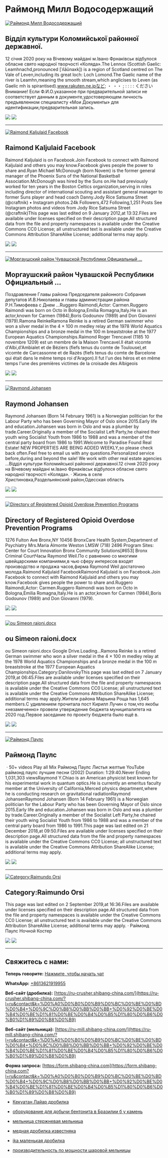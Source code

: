 # Раймонд Милл Водосодержащий

<a href="https://swt.shibang-china.com/?l=ru&img&k=%D0%A0%D0%B0%D0%B9%D0%BC%D0%BE%D0%BD%D0%B4+%D0%9C%D0%B8%D0%BB%D0%BB+%D0%92%D0%BE%D0%B4%D0%BE%D1%81%D0%BE%D0%B4%D0%B5%D1%80%D0%B6%D0%B0%D1%89%D0%B8%D0%B9" target="_blank">![Раймонд Милл Водосодержащий](http://static.shibang-china.com/all-800x300/374.jpg)</a>

## Відділ культури Коломийської районної державної.
12 січня 2020 року на Вічевому майдані м.Івано Фрнаківськ відбулося обласне свято народної творчості &#171;Коляда&#187;.The Lennox (Scottish Gaelic: Leamhnachd,pronounced [ˈʎ&#227;ũnəxk]) is a region of Scotland centred on The Vale of Leven,including its great loch: Loch Lomond.The Gaelic name of the river is Leamhn,meaning the smooth stream,which anglicises to Leven (as Gaelic mh is spirantised).www.rakuten.ne.jpなど; ・ ・・ ; : : : : くださいВнимание! Если Ф.И.О.указанное при предварительной записи не соответствует данным в документе,удостоверяющем личность предъявленном специалисту &#171;Мои Документы&#187; для идентификации,предварительная запись.


<a href="https://whatsapp.shibangsoft.com/WhatsApp.php" target="_blank" title="WhatsApp">![](http://static.shibang-china.com/icon/whatsapp.png)</a> <a href="https://swt.shibang-china.com/?l=ru&icon&k=%D0%A0%D0%B0%D0%B9%D0%BC%D0%BE%D0%BD%D0%B4+%D0%9C%D0%B8%D0%BB%D0%BB+%D0%92%D0%BE%D0%B4%D0%BE%D1%81%D0%BE%D0%B4%D0%B5%D1%80%D0%B6%D0%B0%D1%89%D0%B8%D0%B9" target="_blank">![](http://static.shibang-china.com/icon/chat-ru.png)</a>

---

<a href="https://swt.shibang-china.com/?l=ru&img&k=%D0%A0%D0%B0%D0%B9%D0%BC%D0%BE%D0%BD%D0%B4+%D0%9C%D0%B8%D0%BB%D0%BB+%D0%92%D0%BE%D0%B4%D0%BE%D1%81%D0%BE%D0%B4%D0%B5%D1%80%D0%B6%D0%B0%D1%89%D0%B8%D0%B9" target="_blank">![Raimond Kaljulaid Facebook](http://static.shibang-china.com/all-800x300/457.jpg)</a>

## Raimond Kaljulaid Facebook
Raimond Kaljulaid is on Facebook.Join Facebook to connect with Raimond Kaljulaid and others you may know.Facebook gives people the power to share and.Ryan Michael McDonough (born Novem) is the former general manager of the Phoenix Suns of the National Basketball Association.McDonough was hired by the Suns on.He had previously worked for ten years in the Boston Celtics organization,serving in roles including director of international scouting and assistant general manager to former Suns player and head coach Danny.Jody Rice Satsuma Street (@craftnik) • Instagram photos.24k Followers,472 Following,1,251 Posts See Instagram photos and videos from Jody Rice Satsuma Street (@craftnik)This page was last edited on 9 January 2012,at 13:32.Files are available under licenses specified on their description page.All structured data from the file and property namespaces is available under the Creative Commons CC0 License; all unstructured text is available under the Creative Commons Attribution ShareAlike License; additional terms may apply.


<a href="https://whatsapp.shibangsoft.com/WhatsApp.php" target="_blank" title="WhatsApp">![](http://static.shibang-china.com/icon/whatsapp.png)</a> <a href="https://swt.shibang-china.com/?l=ru&icon&k=%D0%A0%D0%B0%D0%B9%D0%BC%D0%BE%D0%BD%D0%B4+%D0%9C%D0%B8%D0%BB%D0%BB+%D0%92%D0%BE%D0%B4%D0%BE%D1%81%D0%BE%D0%B4%D0%B5%D1%80%D0%B6%D0%B0%D1%89%D0%B8%D0%B9" target="_blank">![](http://static.shibang-china.com/icon/chat-ru.png)</a>

---

<a href="https://swt.shibang-china.com/?l=ru&img&k=%D0%A0%D0%B0%D0%B9%D0%BC%D0%BE%D0%BD%D0%B4+%D0%9C%D0%B8%D0%BB%D0%BB+%D0%92%D0%BE%D0%B4%D0%BE%D1%81%D0%BE%D0%B4%D0%B5%D1%80%D0%B6%D0%B0%D1%89%D0%B8%D0%B9" target="_blank">![Моргаушский район Чувашской Республики Официальный …](http://static.shibang-china.com/all-800x300/213.jpg)</a>

## Моргаушский район Чувашской Республики Официальный …
Поздравление Главы района Председателя районного Собрания депутатов И.В.Николаева и главы администрации района Р.Н.Тимофеева с Днем …Ruggero Raimondi,Actor: Carmen.Ruggero Raimondi was born on Octo in Bologna,Emilia Romagna,Italy.He is an actor,known for Carmen (1984),Boris Godounov (1989) and Don Giovanni (1979).Ramona ReinkeRamona Reinke is a retired German swimmer who won a silver medal in the 4 &#215; 100 m medley relay at the 1978 World Aquatics Championships and a bronze medal in the 100 m breaststroke at the 1977 European Aquatics Championships.Raimond Roger Trencavel (1185 10 novembre 1209) est un membre de la Maison Trencavel.Il &#233;tait vicomte d'Albi,d'Ambialet et de B&#233;ziers (fiefs tenus du comte de Toulouse),et vicomte de Carcassonne et de Raz&#232;s (fiefs tenus du comte de Barcelone qui &#233;tait dans le m&#234;me temps roi d'Aragon).Il fut l'un des h&#233;ros et en m&#234;me temps l'une des premi&#232;res victimes de la croisade des Albigeois


<a href="https://whatsapp.shibangsoft.com/WhatsApp.php" target="_blank" title="WhatsApp">![](http://static.shibang-china.com/icon/whatsapp.png)</a> <a href="https://swt.shibang-china.com/?l=ru&icon&k=%D0%A0%D0%B0%D0%B9%D0%BC%D0%BE%D0%BD%D0%B4+%D0%9C%D0%B8%D0%BB%D0%BB+%D0%92%D0%BE%D0%B4%D0%BE%D1%81%D0%BE%D0%B4%D0%B5%D1%80%D0%B6%D0%B0%D1%89%D0%B8%D0%B9" target="_blank">![](http://static.shibang-china.com/icon/chat-ru.png)</a>

---

<a href="https://swt.shibang-china.com/?l=ru&img&k=%D0%A0%D0%B0%D0%B9%D0%BC%D0%BE%D0%BD%D0%B4+%D0%9C%D0%B8%D0%BB%D0%BB+%D0%92%D0%BE%D0%B4%D0%BE%D1%81%D0%BE%D0%B4%D0%B5%D1%80%D0%B6%D0%B0%D1%89%D0%B8%D0%B9" target="_blank">![Raymond Johansen](http://static.shibang-china.com/all-800x300/25.jpg)</a>

## Raymond Johansen
Raymond Johansen (Born 14 February 1961) is a Norwegian politician for the Labour Party who has been Governing Mayor of Oslo since 2015.Early life and education.Johansen was born in Oslo and was a plumber by trade.Career.Originally a member of the Socialist Left Party,he chaired their youth wing Socialist Youth from 1986 to 1988 and was a member of the central party board from 1986 to 1991.Welcome to Paradise Found Real Estate! NEW PROPERTIES ARE BEING ADDED WEEKLY,so please check back often.Feel free to email us with any questions.Personalized service before,during and beyond the sale! We work with other real estate agencies …Відділ культури Коломийської районної державної.12 січня 2020 року на Вічевому майдані м.Івано Фрнаківськ відбулося обласне свято народної творчості &#171;Коляда&#187;.&nbsp;&#0183;&#32;Жизнь в селе Христиновка,Раздельнянский район,Одесская область


<a href="https://whatsapp.shibangsoft.com/WhatsApp.php" target="_blank" title="WhatsApp">![](http://static.shibang-china.com/icon/whatsapp.png)</a> <a href="https://swt.shibang-china.com/?l=ru&icon&k=%D0%A0%D0%B0%D0%B9%D0%BC%D0%BE%D0%BD%D0%B4+%D0%9C%D0%B8%D0%BB%D0%BB+%D0%92%D0%BE%D0%B4%D0%BE%D1%81%D0%BE%D0%B4%D0%B5%D1%80%D0%B6%D0%B0%D1%89%D0%B8%D0%B9" target="_blank">![](http://static.shibang-china.com/icon/chat-ru.png)</a>

---

<a href="https://swt.shibang-china.com/?l=ru&img&k=%D0%A0%D0%B0%D0%B9%D0%BC%D0%BE%D0%BD%D0%B4+%D0%9C%D0%B8%D0%BB%D0%BB+%D0%92%D0%BE%D0%B4%D0%BE%D1%81%D0%BE%D0%B4%D0%B5%D1%80%D0%B6%D0%B0%D1%89%D0%B8%D0%B9" target="_blank">![Directory of Registered Opioid Overdose Prevention Programs](http://static.shibang-china.com/all-800x300/205.jpg)</a>

## Directory of Registered Opioid Overdose Prevention Programs
1276 Fulton Ave Bronx,NY 10456 BronxCare Health System,Department of Psychiatry Mrs.Maria Almonte Weston LMSW (718) 2496 Program Sites: Center for Court Innovation Bronx Community Solutions[#653] Bronx Criminal CourtЧасы Raymond Weil.По с равнению со многими швейцарскими компаниями,в чью сферу интересов входят производство и продажа часов,фирма Raymond Weil достаточно молода.Raimond Kaljulaid FacebookRaimond Kaljulaid is on Facebook.Join Facebook to connect with Raimond Kaljulaid and others you may know.Facebook gives people the power to share and.Ruggero Raimondi,Actor: Carmen.Ruggero Raimondi was born on Octo in Bologna,Emilia Romagna,Italy.He is an actor,known for Carmen (1984),Boris Godounov (1989) and Don Giovanni (1979).


<a href="https://whatsapp.shibangsoft.com/WhatsApp.php" target="_blank" title="WhatsApp">![](http://static.shibang-china.com/icon/whatsapp.png)</a> <a href="https://swt.shibang-china.com/?l=ru&icon&k=%D0%A0%D0%B0%D0%B9%D0%BC%D0%BE%D0%BD%D0%B4+%D0%9C%D0%B8%D0%BB%D0%BB+%D0%92%D0%BE%D0%B4%D0%BE%D1%81%D0%BE%D0%B4%D0%B5%D1%80%D0%B6%D0%B0%D1%89%D0%B8%D0%B9" target="_blank">![](http://static.shibang-china.com/icon/chat-ru.png)</a>

---

<a href="https://swt.shibang-china.com/?l=ru&img&k=%D0%A0%D0%B0%D0%B9%D0%BC%D0%BE%D0%BD%D0%B4+%D0%9C%D0%B8%D0%BB%D0%BB+%D0%92%D0%BE%D0%B4%D0%BE%D1%81%D0%BE%D0%B4%D0%B5%D1%80%D0%B6%D0%B0%D1%89%D0%B8%D0%B9" target="_blank">![ou Simeon raioni.docx](http://static.shibang-china.com/all-800x300/674.jpg)</a>

## ou Simeon raioni.docx
ou Simeon raioni.docx Google Drive.Loading…Ramona Reinke is a retired German swimmer who won a silver medal in the 4 &#215; 100 m medley relay at the 1978 World Aquatics Championships and a bronze medal in the 100 m breaststroke at the 1977 European Aquatics Championships.Category:DanilovskyThis page was last edited on 7 January 2019,at 06:45.Files are available under licenses specified on their description page.All structured data from the file and property namespaces is available under the Creative Commons CC0 License; all unstructured text is available under the Creative Commons Attribution ShareAlike License; additional terms may apply.Жители района Марьина Роща has 1,645 members.С удивлением прочитала пост Кирилл Лучин о том,что якобы &#171;незамеченно&#187; провели утверждение бюджета муниципалитета на 2020 год.Первое заседание по проекту бюджета было ещё в.


<a href="https://whatsapp.shibangsoft.com/WhatsApp.php" target="_blank" title="WhatsApp">![](http://static.shibang-china.com/icon/whatsapp.png)</a> <a href="https://swt.shibang-china.com/?l=ru&icon&k=%D0%A0%D0%B0%D0%B9%D0%BC%D0%BE%D0%BD%D0%B4+%D0%9C%D0%B8%D0%BB%D0%BB+%D0%92%D0%BE%D0%B4%D0%BE%D1%81%D0%BE%D0%B4%D0%B5%D1%80%D0%B6%D0%B0%D1%89%D0%B8%D0%B9" target="_blank">![](http://static.shibang-china.com/icon/chat-ru.png)</a>

---

<a href="https://swt.shibang-china.com/?l=ru&img&k=%D0%A0%D0%B0%D0%B9%D0%BC%D0%BE%D0%BD%D0%B4+%D0%9C%D0%B8%D0%BB%D0%BB+%D0%92%D0%BE%D0%B4%D0%BE%D1%81%D0%BE%D0%B4%D0%B5%D1%80%D0%B6%D0%B0%D1%89%D0%B8%D0%B9" target="_blank">![Раймонд Паулс](http://static.shibang-china.com/all-800x300/270.jpg)</a>

## Раймонд Паулс
&nbsp;&#0183;&#32;50+ videos Play all Mix Раймонд Паулс Листья желтые YouTube раймонд паулс лучшие песни (2002) Duration: 1:29:40.Never Ending 1,031,303 viewsRaymond Y.Chiao is an American physicist best known for his experimental work in quantum optics.He is currently an emeritus faculty member at the University of California,Merced physics department,where he is conducting research on gravitational radiationRaymond JohansenRaymond Johansen (Born 14 February 1961) is a Norwegian politician for the Labour Party who has been Governing Mayor of Oslo since 2015.Early life and education.Johansen was born in Oslo and was a plumber by trade.Career.Originally a member of the Socialist Left Party,he chaired their youth wing Socialist Youth from 1986 to 1988 and was a member of the central party board from 1986 to 1991.This page was last edited on 21 December 2018,at 09:50.Files are available under licenses specified on their description page.All structured data from the file and property namespaces is available under the Creative Commons CC0 License; all unstructured text is available under the Creative Commons Attribution ShareAlike License; additional terms may apply.


<a href="https://whatsapp.shibangsoft.com/WhatsApp.php" target="_blank" title="WhatsApp">![](http://static.shibang-china.com/icon/whatsapp.png)</a> <a href="https://swt.shibang-china.com/?l=ru&icon&k=%D0%A0%D0%B0%D0%B9%D0%BC%D0%BE%D0%BD%D0%B4+%D0%9C%D0%B8%D0%BB%D0%BB+%D0%92%D0%BE%D0%B4%D0%BE%D1%81%D0%BE%D0%B4%D0%B5%D1%80%D0%B6%D0%B0%D1%89%D0%B8%D0%B9" target="_blank">![](http://static.shibang-china.com/icon/chat-ru.png)</a>

---

<a href="https://swt.shibang-china.com/?l=ru&img&k=%D0%A0%D0%B0%D0%B9%D0%BC%D0%BE%D0%BD%D0%B4+%D0%9C%D0%B8%D0%BB%D0%BB+%D0%92%D0%BE%D0%B4%D0%BE%D1%81%D0%BE%D0%B4%D0%B5%D1%80%D0%B6%D0%B0%D1%89%D0%B8%D0%B9" target="_blank">![Category:Raimundo Orsi](http://static.shibang-china.com/all-800x300/1261.jpg)</a>

## Category:Raimundo Orsi
This page was last edited on 2 September 2019,at 16:36.Files are available under licenses specified on their description page.All structured data from the file and property namespaces is available under the Creative Commons CC0 License; all unstructured text is available under the Creative Commons Attribution ShareAlike License; additional terms may apply.&nbsp;&#0183;&#32;Раймонд Паулс Ночной Костер

<a href="https://whatsapp.shibangsoft.com/WhatsApp.php" target="_blank" title="WhatsApp">![](http://static.shibang-china.com/icon/whatsapp.png)</a> <a href="https://swt.shibang-china.com/?l=ru&icon&k=%D0%A0%D0%B0%D0%B9%D0%BC%D0%BE%D0%BD%D0%B4+%D0%9C%D0%B8%D0%BB%D0%BB+%D0%92%D0%BE%D0%B4%D0%BE%D1%81%D0%BE%D0%B4%D0%B5%D1%80%D0%B6%D0%B0%D1%89%D0%B8%D0%B9" target="_blank">![](http://static.shibang-china.com/icon/chat-ru.png)</a>

---
## Свяжитесь с нами:

**Теперь говорите:** [Нажмите, чтобы начать чат](https://swt.shibang-china.com?l=ru&contact&k=%D0%A0%D0%B0%D0%B9%D0%BC%D0%BE%D0%BD%D0%B4+%D0%9C%D0%B8%D0%BB%D0%BB+%D0%92%D0%BE%D0%B4%D0%BE%D1%81%D0%BE%D0%B4%D0%B5%D1%80%D0%B6%D0%B0%D1%89%D0%B8%D0%B9)

**WhatsApp:**  [+8613621919955](https://whatsapp.shibangsoft.com/WhatsApp.php)

**Веб-сайт (дробилка):** [https://ru-crusher.shibang-china.com/](https://ru-crusher.shibang-china.com/?l=ru&contact&k=%D0%A0%D0%B0%D0%B9%D0%BC%D0%BE%D0%BD%D0%B4+%D0%9C%D0%B8%D0%BB%D0%BB+%D0%92%D0%BE%D0%B4%D0%BE%D1%81%D0%BE%D0%B4%D0%B5%D1%80%D0%B6%D0%B0%D1%89%D0%B8%D0%B9)

**Веб-сайт (мельница):** [https://ru-mill.shibang-china.com/](https://ru-mill.shibang-china.com/?l=ru&contact&k=%D0%A0%D0%B0%D0%B9%D0%BC%D0%BE%D0%BD%D0%B4+%D0%9C%D0%B8%D0%BB%D0%BB+%D0%92%D0%BE%D0%B4%D0%BE%D1%81%D0%BE%D0%B4%D0%B5%D1%80%D0%B6%D0%B0%D1%89%D0%B8%D0%B9)

**Форма запроса:** [https://form.shibang-china.com](https://form.shibang-china.com?l=ru&contact&k=%D0%A0%D0%B0%D0%B9%D0%BC%D0%BE%D0%BD%D0%B4+%D0%9C%D0%B8%D0%BB%D0%BB+%D0%92%D0%BE%D0%B4%D0%BE%D1%81%D0%BE%D0%B4%D0%B5%D1%80%D0%B6%D0%B0%D1%89%D0%B8%D0%B9)

* [Кекуатан Лайар дробилка](../122/%D0%9A%D0%B5%D0%BA%D1%83%D0%B0%D1%82%D0%B0%D0%BD%20%D0%9B%D0%B0%D0%B9%D0%B0%D1%80%20%D0%B4%D1%80%D0%BE%D0%B1%D0%B8%D0%BB%D0%BA%D0%B0.md)

* [оборудование для добычи бентонита в Бразилии б  у камень](../122/%D0%BE%D0%B1%D0%BE%D1%80%D1%83%D0%B4%D0%BE%D0%B2%D0%B0%D0%BD%D0%B8%D0%B5%20%D0%B4%D0%BB%D1%8F%20%D0%B4%D0%BE%D0%B1%D1%8B%D1%87%D0%B8%20%D0%B1%D0%B5%D0%BD%D1%82%D0%BE%D0%BD%D0%B8%D1%82%D0%B0%20%D0%B2%20%D0%91%D1%80%D0%B0%D0%B7%D0%B8%D0%BB%D0%B8%D0%B8%20%D0%B1%20%20%D1%83%20%D0%BA%D0%B0%D0%BC%D0%B5%D0%BD%D1%8C.md)

* [мельница стержневая мельница](../121/%D0%BC%D0%B5%D0%BB%D1%8C%D0%BD%D0%B8%D1%86%D0%B0%20%D1%81%D1%82%D0%B5%D1%80%D0%B6%D0%BD%D0%B5%D0%B2%D0%B0%D1%8F%20%D0%BC%D0%B5%D0%BB%D1%8C%D0%BD%D0%B8%D1%86%D0%B0.md)

* [медная дробилка известняка](../125/%D0%BC%D0%B5%D0%B4%D0%BD%D0%B0%D1%8F%20%D0%B4%D1%80%D0%BE%D0%B1%D0%B8%D0%BB%D0%BA%D0%B0%20%D0%B8%D0%B7%D0%B2%D0%B5%D1%81%D1%82%D0%BD%D1%8F%D0%BA%D0%B0.md)

* [ika маленькая дробилка](../122/ika%20%D0%BC%D0%B0%D0%BB%D0%B5%D0%BD%D1%8C%D0%BA%D0%B0%D1%8F%20%D0%B4%D1%80%D0%BE%D0%B1%D0%B8%D0%BB%D0%BA%D0%B0.md)

* [производительность по мощности шаровой мельницы](../121/%D0%BF%D1%80%D0%BE%D0%B8%D0%B7%D0%B2%D0%BE%D0%B4%D0%B8%D1%82%D0%B5%D0%BB%D1%8C%D0%BD%D0%BE%D1%81%D1%82%D1%8C%20%D0%BF%D0%BE%20%D0%BC%D0%BE%D1%89%D0%BD%D0%BE%D1%81%D1%82%D0%B8%20%D1%88%D0%B0%D1%80%D0%BE%D0%B2%D0%BE%D0%B9%20%D0%BC%D0%B5%D0%BB%D1%8C%D0%BD%D0%B8%D1%86%D1%8B.md)
